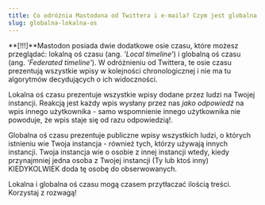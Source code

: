 ```yaml
---
title: Co odróżnia Mastodona od Twittera i e-maila? Czym jest globalna i lokalna oś czasu?
slug: globalna-lokalna-os
---
```


**[!!!]**Mastodon posiada dwie dodatkowe osie czasu, które możesz przeglądać: lokalną oś czasu (ang. _'Local timeline'_) i globalną oś czasu (ang. _'Federated timeline'_). W odróżnieniu od Twittera, te osie czasu prezentują wszystkie wpisy w kolejności chronologicznej i nie ma tu algorytmów decydujących o ich widoczności.

Lokalna oś czasu prezentuje wszystkie wpisy dodane przez ludzi na Twojej instancji. Reakcją jest każdy wpis wysłany przez nas _jako odpowiedź_ na wpis innego użytkownika - samo wspomnienie innego użytkownika nie powoduje, że wpis staje się od razu odpowiedzią!.

Globalna oś czasu prezentuje publiczne wpisy wszystkich ludzi, o których istnieniu wie Twoja instancja - również tych, którzy używają innych instancji. Twoja instancja wie o osobie z innej instancji wtedy, kiedy przynajmniej jedna osoba z Twojej instancji (Ty lub ktoś inny) KIEDYKOLWIEK doda tę osobę do obserwowanych.

Lokalna i globalna oś czasu mogą czasem przytłaczać ilością treści. Korzystaj z rozwagą!
